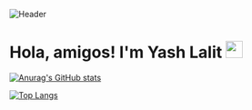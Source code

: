 ![Header](https://user-images.githubusercontent.com/78479679/145237481-0eca7250-9e4c-475c-a6b1-245b0b709361.png  "Header")

# Hola, amigos! I'm Yash Lalit <img src="https://raw.githubusercontent.com/MartinHeinz/MartinHeinz/master/wave.gif" width="30px">

[![Anurag's GitHub stats](https://github-readme-stats.vercel.app/api?username=happy-mammal&count_private=true&show_icons=true&theme=dark)](https://github.com/anuraghazra/github-readme-stats)

[![Top Langs](https://github-readme-stats.vercel.app/api/top-langs/?username=happy-mammal&langs_count=2)](https://github.com/anuraghazra/github-readme-stats)
